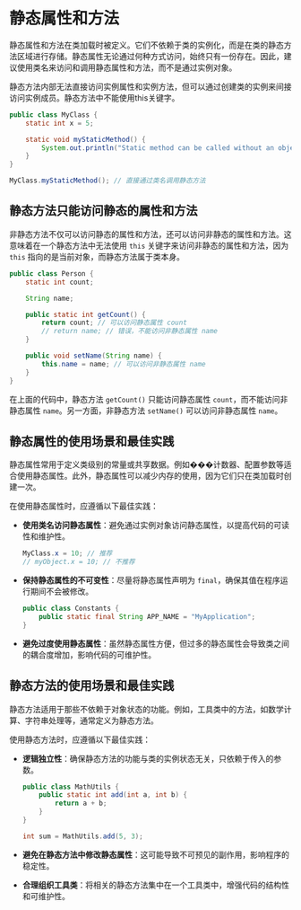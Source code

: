 # 静态属性和方法

静态属性和方法在类加载时被定义。它们不依赖于类的实例化，而是在类的静态方法区域进行存储。静态属性无论通过何种方式访问，始终只有一份存在。因此，建议使用类名来访问和调用静态属性和方法，而不是通过实例对象。

静态方法内部无法直接访问实例属性和实例方法，但可以通过创建类的实例来间接访问实例成员。静态方法中不能使用this关键字。

```java
public class MyClass {
    static int x = 5;

    static void myStaticMethod() {
        System.out.println("Static method can be called without an object");
    }
}

MyClass.myStaticMethod(); // 直接通过类名调用静态方法
```

## 静态方法只能访问静态的属性和方法

非静态方法不仅可以访问静态的属性和方法，还可以访问非静态的属性和方法。这意味着在一个静态方法中无法使用 `this` 关键字来访问非静态的属性和方法，因为 `this` 指向的是当前对象，而静态方法属于类本身。

```java
public class Person {
    static int count;

    String name;

    public static int getCount() {
        return count; // 可以访问静态属性 count
        // return name; // 错误，不能访问非静态属性 name
    }

    public void setName(String name) {
        this.name = name; // 可以访问非静态属性 name
    }
}
```

在上面的代码中，静态方法 `getCount()` 只能访问静态属性 `count`，而不能访问非静态属性 `name`。另一方面，非静态方法 `setName()` 可以访问非静态属性 `name`。

## 静态属性的使用场景和最佳实践

静态属性常用于定义类级别的常量或共享数据。例如���计数器、配置参数等适合使用静态属性。此外，静态属性可以减少内存的使用，因为它们只在类加载时创建一次。

在使用静态属性时，应遵循以下最佳实践：

- **使用类名访问静态属性**：避免通过实例对象访问静态属性，以提高代码的可读性和维护性。

  ```java
  MyClass.x = 10; // 推荐
  // myObject.x = 10; // 不推荐
  ```

- **保持静态属性的不可变性**：尽量将静态属性声明为 `final`，确保其值在程序运行期间不会被修改。

  ```java
  public class Constants {
      public static final String APP_NAME = "MyApplication";
  }
  ```

- **避免过度使用静态属性**：虽然静态属性方便，但过多的静态属性会导致类之间的耦合度增加，影响代码的可维护性。

## 静态方法的使用场景和最佳实践

静态方法适用于那些不依赖于对象状态的功能。例如，工具类中的方法，如数学计算、字符串处理等，通常定义为静态方法。

使用静态方法时，应遵循以下最佳实践：

- **逻辑独立性**：确保静态方法的功能与类的实例状态无关，只依赖于传入的参数。

  ```java
  public class MathUtils {
      public static int add(int a, int b) {
          return a + b;
      }
  }

  int sum = MathUtils.add(5, 3);
  ```

- **避免在静态方法中修改静态属性**：这可能导致不可预见的副作用，影响程序的稳定性。

- **合理组织工具类**：将相关的静态方法集中在一个工具类中，增强代码的结构性和可维护性。
